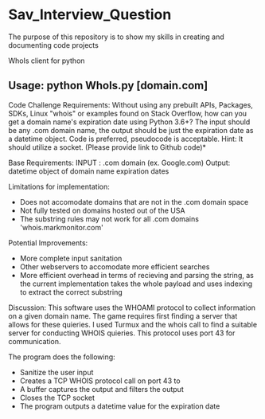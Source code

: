 # Sav_Interview_Question
The purpose of this repository is to show my skills in creating and documenting code projects


WhoIs client for python

## Usage: python WhoIs.py [domain.com]

Code Challenge Requirements:
Without using any prebuilt APIs, Packages, SDKs, Linux "whois" or examples found on Stack Overflow, how can you get a domain name's expiration date using Python 3.6+? The input should be any .com domain name, the output should be just the expiration date as a datetime object. Code is preferred, pseudocode is acceptable. Hint: It should utilize a socket. (Please provide link to Github code)*

Base Requirements:
INPUT : .com domain (ex. Google.com)
Output: datetime object of domain name expiration dates

Limitations for implementation:
- Does not accomodate domains that are not in the .com domain space
- Not fully tested on domains hosted out of the USA
- The substring rules may not work for all .com domains 'whois.markmonitor.com'

Potential Improvements: 
- More complete input sanitation
- Other webservers to accomodate more efficient searches
- More efficient overhead in terms of recieving and parsing the string, as the current implementation takes the whole payload and uses indexing to extract the correct substring

Discussion:
This software uses the WHOAMI protocol to collect information on a given domain name. The game requires first finding a server that allows for these quieries. I used Turmux and the whois call to find a suitable server for conducting WHOIS quieries. This protocol uses port 43 for communication.

The program does the following: 
- Sanitize the user input
- Creates a TCP WHOIS protocol call on port 43 to 
- A buffer captures the output and filters the output
- Closes the TCP socket
- The program outputs a datetime value for the expiration date
